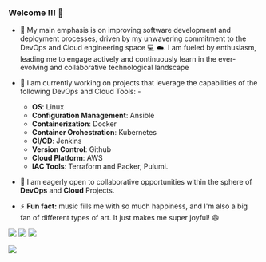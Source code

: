 ### Welcome !!! 👋


- 🔭 My main emphasis is on improving software development and deployment processes, driven by my unwavering commitment to the DevOps and Cloud engineering space 💻 ☁️. I am fueled by enthusiasm, leading me to engage actively and continuously learn in the ever-evolving and collaborative technological landscape

- 🌱 I am currently working on  projects that leverage the capabilities of the following DevOps and Cloud Tools: -
  - __OS__: Linux
  - __Configuration Management__: Ansible
  - __Containerization__: Docker
  - __Container Orchestration__: Kubernetes
  - __CI/CD__: Jenkins
  - __Version Control__: Github
  - __Cloud Platform__: AWS
  - __IAC Tools__: Terraform and Packer, Pulumi.
  
- 👯 I am eagerly open to collaborative opportunities within the sphere of __DevOps__ and __Cloud__ Projects.
- ⚡ __Fun fact:__ music fills me with so much happiness, and I'm also a big fan of different types of art. It just makes me super joyful! 😄

  

[![](https://img.shields.io/badge/twitter-%230077B5.svg?style=for-the-badge&logo=twitter)](https://www.twitter.com/Narbydxelos)
[![](https://img.shields.io/badge/linkedin-%230077B5.svg?style=for-the-badge&logo=linkedin)](https://www.linkedin.com/in/solomon-onwuasoanya-55b41180/)
[![](https://img.shields.io/badge/medium-%230077B5.svg?style=for-the-badge&logo=medium)](https://medium.com/@onwuasoanyasc_22360)

![](https://github.com/dybran/Containerizing-Microservices-Project/blob/main/images/ved.jpg)



<!--
**dybran/dybran** is a ✨ _special_ ✨ repository because its `README.md` (this file) appears on your GitHub profile.

Here are some ideas to get you started:

- 🔭 I’m currently working on DevOps :computer: :cloud: 
- 🌱 I’m currently learning DevOps Tools
- 👯 I’m looking to collaborate on Devops and Cloud Computing
- 📫 How to reach me: https://twitter.com/Narbydxelos
- 😄 Pronouns: 
- ⚡ Fun fact: i love listening to music...alot :smile:
-->
